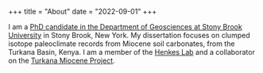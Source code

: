 +++
title = "About"
date  = "2022-09-01"
+++

I am a [PhD candidate in the Department of Geosciences at Stony Brook University](https://www.stonybrook.edu/commcms/geosciences/people/grad-students.php) in Stony Brook, New York. My dissertation focuses on clumped isotope paleoclimate records from Miocene soil carbonates, from the Turkana Basin, Kenya. I am a member of the [Henkes Lab](https://sites.google.com/stonybrook.edu/thehenkeslab) and a collaborator on the [Turkana Miocene Project](http://turkanamiocene.com).
